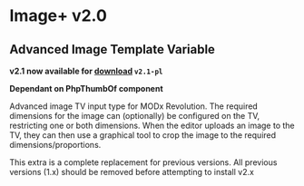 # Image+ v2.0 #
## Advanced Image Template Variable

**v2.1 now available for [download](https://github.com/downloads/alanpich/tvImagePlus/tvimageplus-2.1-pl.transport.zip) `v2.1-pl`**

**Dependant on PhpThumbOf component**

Advanced image TV input type for MODx Revolution.
The required dimensions for the image can (optionally) 
be configured on the TV, restricting one or both 
dimensions. When the editor uploads an image to the TV,
they can then use a graphical tool to crop the image
to the required dimensions/proportions.

This extra is a complete replacement for previous versions. 
All previous versions (1.x) should be removed before attempting
to install v2.x
